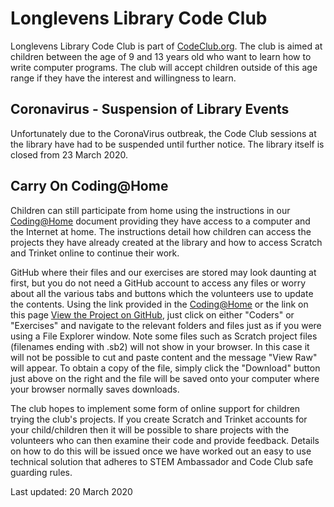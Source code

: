 Longlevens Library Code Club
============================
Longlevens Library Code Club is part of [CodeClub.org](https://codeclub.org). The club is aimed at children between the age of 9 and 13 years old who want to learn how to write computer programs. The club will accept children outside of this age range if they have the interest and willingness to learn.

Coronavirus - Suspension of Library Events
------------------------------------------
Unfortunately due to the CoronaVirus outbreak, the Code Club sessions at the library have had to be suspended until further notice. The library itself is closed from 23 March 2020.

Carry On Coding@Home
--------------------
Children can still participate from home using the instructions in our [Coding@Home](CodingAtHome.pdf) document providing they have access to a computer and the Internet at home. The instructions detail how children can access the projects they have already created at the library and how to access Scratch and Trinket online to continue their work.

GitHub where their files and our exercises are stored may look daunting at first, but you do not need a GitHub account to access any files or worry about all the various tabs and buttons which the volunteers use to update the contents. Using the link provided in the [Coding@Home](CodingAtHome.pdf) or the link on this page [View the Project on GitHub](https://github.com/LonglevensCodeClub/GlosLibCodeClub), just click on either "Coders" or "Exercises" and navigate to the relevant folders and files just as if you were using a File Explorer window. Note some files such as Scratch project files (filenames ending with .sb2) will not show in your browser. In this case it will not be possible to cut and paste content and the message "View Raw" will appear. To obtain a copy of the file, simply click the "Download" button just above on the right and the file will be saved onto your computer where your browser normally saves downloads.

The club hopes to implement some form of online support for children trying the club's projects. If you create Scratch and Trinket accounts for your child/children then it will be possible to share projects with the volunteers who can then examine their code and provide feedback. Details on how to do this will be issued once we have worked out an easy to use technical solution that adheres to STEM Ambassador and Code Club safe guarding rules.

Last updated: 20 March 2020
